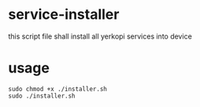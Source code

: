 # service-installer
this script file shall install all yerkopi services into device

# usage

```
sudo chmod +x ./installer.sh
sudo ./installer.sh
```
